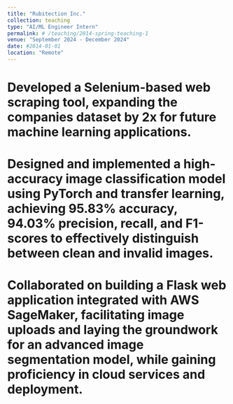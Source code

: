 ```yaml
---
title: "Rubitection Inc."
collection: teaching
type: "AI/ML Engineer Intern"
permalink: # /teaching/2014-spring-teaching-1
venue: "September 2024 - December 2024"
date: #2014-01-01
location: "Remote"
---
```


<!-- This is a description of a teaching experience. You can use markdown like any other post. -->

Developed a Selenium-based web scraping tool, expanding the companies dataset by 2x for future machine learning applications.
======

Designed and implemented a high-accuracy image classification model using PyTorch and transfer learning, achieving 95.83% accuracy, 94.03% precision, recall, and F1-scores to effectively distinguish between clean and invalid images.
======

Collaborated on building a Flask web application integrated with AWS SageMaker, facilitating image uploads and laying the groundwork for an advanced image segmentation model, while gaining proficiency in cloud services and deployment.
======